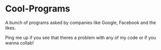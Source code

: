 # Cool-Programs
A bunch of programs asked by companies like Google, Facebook and the likes.

Ping me up if you see that theres a problem with any of my code or if you wanna collab!
